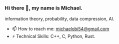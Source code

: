 ### Hi there 👋, my name is Michael.
information theory, probability,  data compression, AI.
- 📫 How to reach me: michaelobi54@gmail.com
- ⚡ Technical Skills: C++, C, Python, Rust.
